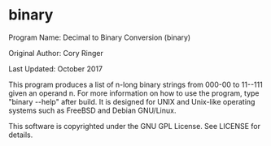 # binary
Program Name: Decimal to Binary Conversion (binary)

Original Author: Cory Ringer

Last Updated: October 2017

This program produces a list of n-long binary strings from 000-00 to 11--111 given an operand n. For more information on how to use the program, type "binary --help" after build. It is designed for UNIX and Unix-like 
operating systems such as FreeBSD and Debian GNU/Linux.

This software is copyrighted under the GNU GPL License. See LICENSE for details.
